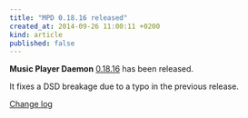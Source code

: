 ```yaml
---
title: "MPD 0.18.16 released"
created_at: 2014-09-26 11:00:11 +0200
kind: article
published: false
---
```


**Music Player Daemon** [0.18.16](/download/mpd/0.18/mpd-0.18.16.tar.xz)
has been released.

It fixes a DSD breakage due to a typo in the previous release.

[Change log](https://raw.githubusercontent.com/MusicPlayerDaemon/MPD/v0.18.16/NEWS)
